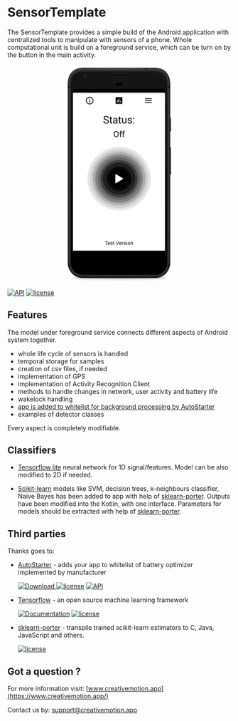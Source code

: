 # SensorTemplate

The SensorTemplate provides a simple build of the Android application with centralized tools to manipulate with sensors of a phone. Whole computational unit is build on a foreground service, which can be turn on by the button in the main activity.
<p align="center">
<img src="SensorTemplate.png"  width="250">
</p>

[![API](https://img.shields.io/badge/API-19%2B-brightgreen.svg?style=flat)](https://android-arsenal.com/api?level=19)
[![license](https://img.shields.io/badge/license-Apache%202-blue)](https://www.apache.org/licenses/LICENSE-2.0) 

## Features
The model under foreground service connects different aspects of Android system together. 
* whole life cycle of sensors is handled
* temporal storage for samples
* creation of csv files, if needed
* implementation of GPS
* implementation of Activity Recognition Client
* methods to handle changes in network, user activity and battery life
* wakelock handling
* [app is added to whitelist for background processing by AutoStarter](https://github.com/judemanutd/AutoStarter)
* examples of detector classes

Every aspect is completely modifiable.

## Classifiers

* [Tensorflow lite](https://www.tensorflow.org/) neural network for 1D signal/features. Model can be also modified to 2D if needed.

* [Scikit-learn](https://scikit-learn.org/stable/#) models like SVM, decision trees, k-neighbours classifier, Naive Bayes has been added to app with help of [sklearn-porter](https://github.com/nok/sklearn-porter/tree/stable). Outputs have been modified into the Kotlin, with one interface. Parameters for models should be extracted with help of [sklearn-porter](https://github.com/nok/sklearn-porter/tree/stable).

## Third parties

Thanks goes to:

* [AutoStarter](https://github.com/judemanutd/AutoStarter) - adds your app to whitelist of battery optimizer implemented by manufacturer

  [![Download](https://api.bintray.com/packages/jude-manutd/maven/autostarter/images/download.svg) ](https://bintray.com/jude-manutd/maven/autostarter/_latestVersion)
[![license](https://img.shields.io/github/license/mashape/apistatus.svg?style=flat-square)](https://github.com/judemanutd/AutoStarter/blob/master/LICENSE.txt) 
[![API](https://img.shields.io/badge/API-14%2B-brightgreen.svg?style=flat)](https://android-arsenal.com/api?level=14)
* [Tensorflow](https://github.com/tensorflow/tensorflow) - an open source machine learning framework

  [![Documentation](https://img.shields.io/badge/api-reference-blue.svg)](https://www.tensorflow.org/api_docs/) 
[![license](https://img.shields.io/badge/license-Apache%202-blue)](https://www.apache.org/licenses/LICENSE-2.0) 

* [sklearn-porter](https://github.com/nok/sklearn-porter/tree/stable) - transpile trained scikit-learn estimators to C, Java, JavaScript and others.

  [![license](https://img.shields.io/github/license/mashape/apistatus.svg?style=flat-square)](https://raw.githubusercontent.com/nok/sklearn-porter/master/license.txt) 
  
## Got a question ?

For more information visit: [www.creativemotion.app](https://www.creativemotion.app/)

Contact us by: <support@creativemotion.app>




